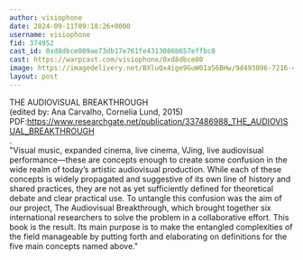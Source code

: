 ```yaml
---
author: visiophone
date: 2024-09-11T09:18:26+0000
username: visiophone
fid: 374952
cast_id: 0xd8dbce009ae73db17e761fe4313086b657effbc0
cast: https://warpcast.com/visiophone/0xd8dbce00
image: https://imagedelivery.net/BXluQx4ige9GuW0Ia56BHw/9d493896-7216-4bf9-4fbb-19f051fb2500/original
layout: post
---
```

THE AUDIOVISUAL BREAKTHROUGH   
(edited by: Ana Carvalho, Cornelia Lund, 2015)  
PDF:https://www.researchgate.net/publication/337486988_THE_AUDIOVISUAL_BREAKTHROUGH  
.  
"Visual music, expanded cinema, live cinema, VJing, live audiovisual performance—these are concepts enough to create some confusion in the wide realm of today’s artistic audiovisual production. While each of these concepts is widely propagated and suggestive of its own line of history and shared practices, they are not as yet sufficiently defined for theoretical debate and clear practical use. To untangle this confusion was the aim of our project, The Audiovisual Breakthrough, which brought together six international researchers to solve the problem in a collaborative effort. This book is the result. Its main purpose is to make the entangled complexities of the field manageable by putting forth and elaborating on definitions for the five main concepts named above."  

<img src='https://imagedelivery.net/BXluQx4ige9GuW0Ia56BHw/9d493896-7216-4bf9-4fbb-19f051fb2500/original' alt='' referrerpolicy='no-referrer'/>